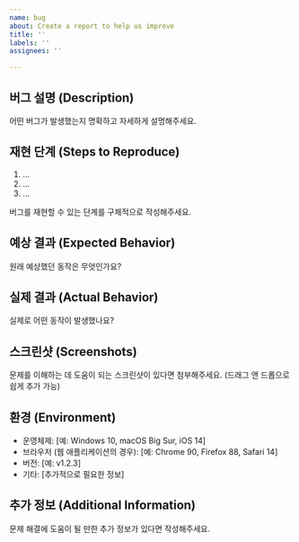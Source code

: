 ```yaml
---
name: bug
about: Create a report to help us improve
title: ''
labels: ''
assignees: ''

---
```


## 버그 설명 (Description)

어떤 버그가 발생했는지 명확하고 자세하게 설명해주세요.

## 재현 단계 (Steps to Reproduce)

1. ...
2. ...
3. ...

버그를 재현할 수 있는 단계를 구체적으로 작성해주세요.

## 예상 결과 (Expected Behavior)

원래 예상했던 동작은 무엇인가요?

## 실제 결과 (Actual Behavior)

실제로 어떤 동작이 발생했나요?

## 스크린샷 (Screenshots)

문제를 이해하는 데 도움이 되는 스크린샷이 있다면 첨부해주세요. (드래그 앤 드롭으로 쉽게 추가 가능)

## 환경 (Environment)

- 운영체제: [예: Windows 10, macOS Big Sur, iOS 14]
- 브라우저 (웹 애플리케이션의 경우): [예: Chrome 90, Firefox 88, Safari 14]
- 버전: [예: v1.2.3]
- 기타: [추가적으로 필요한 정보]

## 추가 정보 (Additional Information)

문제 해결에 도움이 될 만한 추가 정보가 있다면 작성해주세요.
